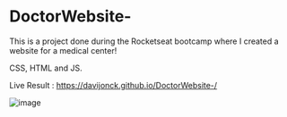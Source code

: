 # DoctorWebsite-

 This is a project done during the Rocketseat bootcamp where I created a website for a medical center!
 
 CSS, HTML and JS. 
 
 Live Result : https://davijonck.github.io/DoctorWebsite-/

![image](https://user-images.githubusercontent.com/17154364/168619455-2c672be5-a4d8-40e7-81c8-71d395dcd0b0.png)
